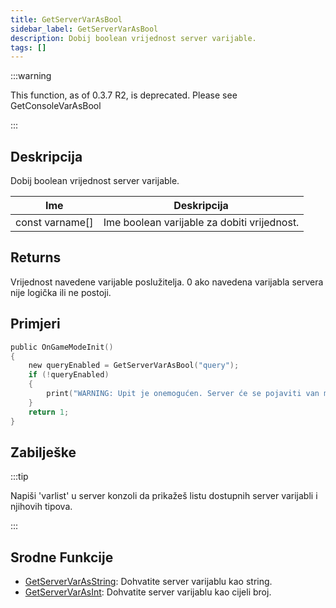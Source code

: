 ```yaml
---
title: GetServerVarAsBool
sidebar_label: GetServerVarAsBool
description: Dobij boolean vrijednost server varijable.
tags: []
---
```


:::warning

This function, as of 0.3.7 R2, is deprecated. Please see GetConsoleVarAsBool

:::

## Deskripcija

Dobij boolean vrijednost server varijable.

| Ime             | Deskripcija                                 |
| --------------- | ------------------------------------------- |
| const varname[] | Ime boolean varijable za dobiti vrijednost. |

## Returns

Vrijednost navedene varijable poslužitelja. 0 ako navedena varijabla servera nije logička ili ne postoji.

## Primjeri

```c
public OnGameModeInit()
{
    new queryEnabled = GetServerVarAsBool("query");
    if (!queryEnabled)
    {
        print("WARNING: Upit je onemogućen. Server će se pojaviti van mreže u pretraživaču servera.");
    }
    return 1;
}
```

## Zabilješke

:::tip

Napiši 'varlist' u server konzoli da prikažeš listu dostupnih server varijabli i njihovih tipova.

:::

## Srodne Funkcije

- [GetServerVarAsString](GetServerVarAsString): Dohvatite server varijablu kao string.
- [GetServerVarAsInt](GetServerVarAsInt): Dohvatite server varijablu kao cijeli broj.
